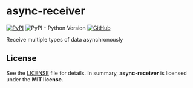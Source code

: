 # async-receiver

[![PyPI](https://img.shields.io/pypi/v/async-receiver?style=flat-square)](https://pypi.org/project/async-receiver/)
![PyPI - Python Version](https://img.shields.io/pypi/pyversions/async-receiver?style=flat-square)
[![GitHub](https://img.shields.io/github/license/osom8979/async-receiver?style=flat-square)](https://github.com/osom8979/async-receiver/)

Receive multiple types of data asynchronously

## License

See the [LICENSE](./LICENSE) file for details. In summary,
**async-receiver** is licensed under the **MIT license**.
